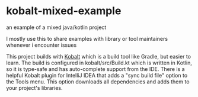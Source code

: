 # kobalt-mixed-example
an example of a mixed java/kotlin project

I mostly use this to share examples with library or tool maintainers whenever i encounter issues

This project builds with [Kobalt](http://beust.com/kobalt/documentation/index.html) which is a build tool like Gradle, but easier to learn.  The build is configured in kobalt/src/Build.kt which is written in Kotlin, so it is type-safe and has auto-complete support from the IDE.  There is a helpful Kobalt plugin for IntelliJ IDEA that adds a "sync build file" option to the Tools menu.  This option downloads all dependencies and adds them to your project's libraries.
